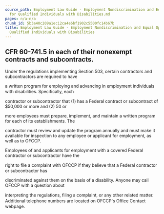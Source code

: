```yaml
---
source_path: Employment Law Guide - Employment Nondiscrimination and Equal Opportunity
  for Qualified Individuals with Disabilities.md
pages: n/a-n/a
chunk_id: 5b3a40c209a1ec12ca4e6bf1902c5500fc14b67b
title: Employment Law Guide - Employment Nondiscrimination and Equal Opportunity for
  Qualified Individuals with Disabilities
---
```

## CFR 60-741.5 in each of their nonexempt contracts and subcontracts.

Under the regulations implementing Section 503, certain contractors and subcontractors are required to have

a written program for employing and advancing in employment individuals with disabilities. Speciﬁcally, each

contractor or subcontractor that (1) has a Federal contract or subcontract of $50,000 or more and (2) 50 or

more employees must prepare, implement, and maintain a written program for each of its establishments. The

contractor must review and update the program annually and must make it available for inspection to any employee or applicant for employment, as well as to OFCCP.

Employees of and applicants for employment with a covered Federal contractor or subcontractor have the

right to ﬁle a complaint with OFCCP if they believe that a Federal contractor or subcontractor has

discriminated against them on the basis of a disability. Anyone may call OFCCP with a question about

interpreting the regulations, ﬁling a complaint, or any other related matter. Additional telephone numbers are located on OFCCP's Oﬃce Contact webpage.
